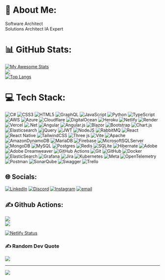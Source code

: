 # 💫 About Me:
Software Architect <br>Solutions Architect IA Expert

# 📊 GitHub Stats:
[![My Awesome Stats](https://awesome-github-stats.azurewebsites.net/user-stats/rvgsibs?cardType=level-alternate&theme=dark&preferLogin=false)](https://git.io/awesome-stats-card)<br/>
![](https://nirzak-streak-stats.vercel.app/?user=rvgsibs&theme=dark&hide_border=false)<br/>
[![Top Langs](https://github-readme-stats.vercel.app/api/top-langs/?username=rvgsibs&theme=dark)](https://github.com/rvgsibs/github-readme-stats)

# 💻 Tech Stack:
![C#](https://img.shields.io/badge/c%23-%23239120.svg?style=for-the-badge&logo=csharp&logoColor=white) ![CSS3](https://img.shields.io/badge/css3-%231572B6.svg?style=for-the-badge&logo=css3&logoColor=white) ![HTML5](https://img.shields.io/badge/html5-%23E34F26.svg?style=for-the-badge&logo=html5&logoColor=white) ![GraphQL](https://img.shields.io/badge/-GraphQL-E10098?style=for-the-badge&logo=graphql&logoColor=white) ![JavaScript](https://img.shields.io/badge/javascript-%23323330.svg?style=for-the-badge&logo=javascript&logoColor=%23F7DF1E) ![Python](https://img.shields.io/badge/python-3670A0?style=for-the-badge&logo=python&logoColor=ffdd54) ![TypeScript](https://img.shields.io/badge/typescript-%23007ACC.svg?style=for-the-badge&logo=typescript&logoColor=white) ![AWS](https://img.shields.io/badge/AWS-%23FF9900.svg?style=for-the-badge&logo=amazon-aws&logoColor=white) ![Azure](https://img.shields.io/badge/azure-%230072C6.svg?style=for-the-badge&logo=microsoftazure&logoColor=white) ![Cloudflare](https://img.shields.io/badge/Cloudflare-F38020?style=for-the-badge&logo=Cloudflare&logoColor=white) ![DigitalOcean](https://img.shields.io/badge/DigitalOcean-%230167ff.svg?style=for-the-badge&logo=digitalOcean&logoColor=white) ![Heroku](https://img.shields.io/badge/heroku-%23430098.svg?style=for-the-badge&logo=heroku&logoColor=white) ![Netlify](https://img.shields.io/badge/netlify-%23000000.svg?style=for-the-badge&logo=netlify&logoColor=#00C7B7) ![Render](https://img.shields.io/badge/Render-%46E3B7.svg?style=for-the-badge&logo=render&logoColor=white) ![Vercel](https://img.shields.io/badge/vercel-%23000000.svg?style=for-the-badge&logo=vercel&logoColor=white) ![.Net](https://img.shields.io/badge/.NET-5C2D91?style=for-the-badge&logo=.net&logoColor=white) ![Angular](https://img.shields.io/badge/angular-%23DD0031.svg?style=for-the-badge&logo=angular&logoColor=white) ![Angular.js](https://img.shields.io/badge/angular.js-%23E23237.svg?style=for-the-badge&logo=angularjs&logoColor=white) ![Blazor](https://img.shields.io/badge/blazor-%235C2D91.svg?style=for-the-badge&logo=blazor&logoColor=white) ![Bootstrap](https://img.shields.io/badge/bootstrap-%238511FA.svg?style=for-the-badge&logo=bootstrap&logoColor=white) ![Chart.js](https://img.shields.io/badge/chart.js-F5788D.svg?style=for-the-badge&logo=chart.js&logoColor=white) ![Elasticsearch](https://img.shields.io/badge/elasticsearch-%230377CC.svg?style=for-the-badge&logo=elasticsearch&logoColor=white) ![jQuery](https://img.shields.io/badge/jquery-%230769AD.svg?style=for-the-badge&logo=jquery&logoColor=white) ![JWT](https://img.shields.io/badge/JWT-black?style=for-the-badge&logo=JSON%20web%20tokens) ![NodeJS](https://img.shields.io/badge/node.js-6DA55F?style=for-the-badge&logo=node.js&logoColor=white) ![RabbitMQ](https://img.shields.io/badge/rabbitmq-FF6600?style=for-the-badge&logo=rabbitmq&logoColor=white) ![React](https://img.shields.io/badge/react-%2320232a.svg?style=for-the-badge&logo=react&logoColor=%2361DAFB) ![React Native](https://img.shields.io/badge/react_native-%2320232a.svg?style=for-the-badge&logo=react&logoColor=%2361DAFB) ![TailwindCSS](https://img.shields.io/badge/tailwindcss-%2338B2AC.svg?style=for-the-badge&logo=tailwind-css&logoColor=white) ![Three js](https://img.shields.io/badge/threejs-black?style=for-the-badge&logo=three.js&logoColor=white) ![Vite](https://img.shields.io/badge/vite-%23646CFF.svg?style=for-the-badge&logo=vite&logoColor=white) ![Apache](https://img.shields.io/badge/apache-%23D42029.svg?style=for-the-badge&logo=apache&logoColor=white) ![AmazonDynamoDB](https://img.shields.io/badge/Amazon%20DynamoDB-4053D6?style=for-the-badge&logo=Amazon%20DynamoDB&logoColor=white) ![MariaDB](https://img.shields.io/badge/MariaDB-003545?style=for-the-badge&logo=mariadb&logoColor=white) ![Firebase](https://img.shields.io/badge/firebase-a08021?style=for-the-badge&logo=firebase&logoColor=ffcd34) ![MicrosoftSQLServer](https://img.shields.io/badge/Microsoft%20SQL%20Server-CC2927?style=for-the-badge&logo=microsoft%20sql%20server&logoColor=white) ![MongoDB](https://img.shields.io/badge/MongoDB-%234ea94b.svg?style=for-the-badge&logo=mongodb&logoColor=white) ![MySQL](https://img.shields.io/badge/mysql-4479A1.svg?style=for-the-badge&logo=mysql&logoColor=white) ![Postgres](https://img.shields.io/badge/postgres-%23316192.svg?style=for-the-badge&logo=postgresql&logoColor=white) ![Redis](https://img.shields.io/badge/redis-%23DD0031.svg?style=for-the-badge&logo=redis&logoColor=white) ![SQLite](https://img.shields.io/badge/sqlite-%2307405e.svg?style=for-the-badge&logo=sqlite&logoColor=white) ![Hibernate](https://img.shields.io/badge/Hibernate-59666C?style=for-the-badge&logo=Hibernate&logoColor=white) ![Adobe](https://img.shields.io/badge/adobe-%23FF0000.svg?style=for-the-badge&logo=adobe&logoColor=white) ![Adobe Dreamweaver](https://img.shields.io/badge/Adobe%20Dreamweaver-FF61F6.svg?style=for-the-badge&logo=Adobe%20Dreamweaver&logoColor=white) ![GitHub Actions](https://img.shields.io/badge/github%20actions-%232671E5.svg?style=for-the-badge&logo=githubactions&logoColor=white) ![Git](https://img.shields.io/badge/git-%23F05033.svg?style=for-the-badge&logo=git&logoColor=white) ![GitHub](https://img.shields.io/badge/github-%23121011.svg?style=for-the-badge&logo=github&logoColor=white) ![Docker](https://img.shields.io/badge/docker-%230db7ed.svg?style=for-the-badge&logo=docker&logoColor=white) ![ElasticSearch](https://img.shields.io/badge/-ElasticSearch-005571?style=for-the-badge&logo=elasticsearch) ![Grafana](https://img.shields.io/badge/grafana-%23F46800.svg?style=for-the-badge&logo=grafana&logoColor=white) ![Jira](https://img.shields.io/badge/jira-%230A0FFF.svg?style=for-the-badge&logo=jira&logoColor=white) ![Kubernetes](https://img.shields.io/badge/kubernetes-%23326ce5.svg?style=for-the-badge&logo=kubernetes&logoColor=white) ![Meta](https://img.shields.io/badge/Meta-%230467DF.svg?style=for-the-badge&logo=Meta&logoColor=white) ![OpenTelemetry](https://img.shields.io/badge/OpenTelemetry-FFFFFF?&style=for-the-badge&logo=opentelemetry&logoColor=black) ![Postman](https://img.shields.io/badge/Postman-FF6C37?style=for-the-badge&logo=postman&logoColor=white) ![SonarQube](https://img.shields.io/badge/SonarQube-black?style=for-the-badge&logo=sonarqube&logoColor=4E9BCD) ![Swagger](https://img.shields.io/badge/-Swagger-%23Clojure?style=for-the-badge&logo=swagger&logoColor=white) ![Trello](https://img.shields.io/badge/Trello-%23026AA7.svg?style=for-the-badge&logo=Trello&logoColor=white)

## 🌐 Socials:
[![LinkedIn](https://img.shields.io/badge/LinkedIn-%230077B5.svg?logo=linkedin&logoColor=white)](https://linkedin.com/in/rodrigovgsousa) 
[![Discord](https://img.shields.io/badge/Discord-%237289DA.svg?logo=discord&logoColor=white)](https://discord.gg/rodrigosousa) [![Instagram](https://img.shields.io/badge/Instagram-%23E4405F.svg?logo=Instagram&logoColor=white)](https://instagram.com/diguimsousa) [![email](https://img.shields.io/badge/Email-D14836?logo=gmail&logoColor=white)](mailto:rodrigovgsousa@gmail.com) 

<!--
## 🏆 GitHub Trophies
![](https://github-profile-trophy.vercel.app/?username=rvgsibs&theme=radical&no-frame=false&no-bg=true&margin-w=4)
-->

 ## ✍️ Github Actions:

  <div>    
    <a href="https://github.com/rvgsibs/SistemaLeadsWhatsappFrontend/actions/workflows/main.yml" target="_blank">
      <img src="https://github.com/rvgsibs/SistemaLeadsWhatsappFrontend/actions/workflows/main.yml/badge.svg" target="_blank"/>
    </a>  
  </div>

  <div>
    <a href="https://github.com/rvgsibs/Gestor.Frontend/actions/workflows/test.yml" target="_blank">
      <img src="https://github.com/rvgsibs/Gestor.Frontend/actions/workflows/azure-static-web-apps-lively-field-0ad22641e.yml/badge.svg" target="_blank"/>
    </a>  
  </div>
  

  [![Netlify Status](https://api.netlify.com/api/v1/badges/0f7ac50a-8089-461a-90c8-f13d997edec8/deploy-status)](https://app.netlify.com/sites/modelo-blazor/deploys)

  

### ✍️ Random Dev Quote
![](https://quotes-github-readme.vercel.app/api?type=horizontal&theme=radical)

<!--
### 🔝 Top Contributed Repo
![](https://github-contributor-stats.vercel.app/api?username=rvgsibs&limit=5&theme=dark&combine_all_yearly_contributions=true)
-->
---
[![](https://visitcount.itsvg.in/api?id=rvgsibs&icon=0&color=0)](https://visitcount.itsvg.in)



<!-- Proudly created with GPRM ( https://gprm.itsvg.in ) -->



<!-- ANTIGO
### Hi there 👋

🚀 Software Architect and Solutions Architect IA Expert -->
  
<!-- - 🔭 I’m currently working on Developer Fullstack -->

<!--
<p>
    <a href="https://awesome-github-stats.azurewebsites.net/index.html??cardType=level-alternate&preferLogin=false">   
      <img  alt="rvgsibs's GitHub Stats" src="https://awesome-github-stats.azurewebsites.net/user-stats/rvgsibs?cardType=level-alternate&preferLogin=false" />  
    </a>
</p>

 



[![GitHub Stats](https://gh-readme-profile.vercel.app/api?username=rvgsibs)](https://github.com/rvgsibs/github-readme-profile)

<p align="center">
  <a href="https://skillicons.dev">
    <img src="https://skillicons.dev/icons?i=git,kubernetes,docker,c,vim" />
  </a>
</p>

[![My Skills](https://skillicons.dev/icons?i=js,html,css,wasm)](https://skillicons.dev)

[![GitHub Streak](https://streak-stats.demolab.com?user=rvgsibs)](https://git.io/streak-stats)

[![Top Langs](https://github-readme-stats.vercel.app/api/top-langs/?username=rvgsibs)](https://github.com/rvgsibs/github-readme-stats)

[![Harlok's WakaTime stats](https://github-readme-stats.vercel.app/api/wakatime?username=ffflabs)](https://github.com/anuraghazra/github-readme-stats)

<img src="https://github-readme-stats.vercel.app/api/top-langs/?username=rvgsibs&theme=default&show_icons=true&hide_border=true&layout=compact" alt="rvgsibs's GitHub Stats" />


[![My Awesome Stats](https://awesome-github-stats.azurewebsites.net/user-stats/rvgsibs?cardType=level&theme=dark&preferLogin=false)](https://git.io/awesome-stats-card)

<div>

  <img height="180em" src="https://github-readme-stats.vercel.app/api?username=rvgsibs&theme=vue-dark&show_icons=true&hide_border=false&count_private=true"/>
  <img height="180em" src="https://github-readme-streak-stats.herokuapp.com/?user=rvgsibs&theme=vue-dark&hide_border=false"/>
  <img height="180em" src="https://github-readme-stats.vercel.app/api/top-langs/?username=rvgsibs&theme=vue-dark&show_icons=true&hide_border=false&layout=compact"/>
    
</div>


<!-- <div>
  <a href="https://github.com/rvgsibs">
  <img height="180em" src="https://github-readme-stats.vercel.app/api?username=rvgsibs&show_icons=true&theme=dracula&count_private=true"/>
  <img height="180em" src="https://github-readme-stats.vercel.app/api/top-langs/?username=rvgsibs&layout=compact&langs_count=16&theme=dracula"/>
</div> -->

<!--
<div style="display:inline_block"><br>
  <img align="center" alt="Rodrigo-Js" height="30" widht="40" src="https://cdn.jsdelivr.net/gh/devicons/devicon/icons/csharp/csharp-original.svg"/>
  <img align="center" alt="Rodrigo-Js" height="30" widht="40" src="https://cdn.jsdelivr.net/gh/devicons/devicon/icons/dotnetcore/dotnetcore-original.svg"/>
  <img align="center" alt="Rodrigo-Js" height="30" widht="40" src="https://cdn.jsdelivr.net/gh/devicons/devicon/icons/dot-net/dot-net-original.svg"/>
  <img align="center" alt="Rodrigo-Js" height="30" widht="40" src="https://cdn.jsdelivr.net/gh/devicons/devicon/icons/redis/redis-original-wordmark.svg"/>
  <img align="center" alt="Rodrigo-Js" height="30" widht="40" src="https://cdn.jsdelivr.net/gh/devicons/devicon/icons/angularjs/angularjs-original.svg" />
  <img align="center" alt="Rodrigo-Js" height="30" widht="40" src="https://cdn.jsdelivr.net/gh/devicons/devicon/icons/bootstrap/bootstrap-original.svg" />
  <img align="center" alt="Rodrigo-Js" height="30" widht="40" src="https://cdn.jsdelivr.net/gh/devicons/devicon/icons/css3/css3-original.svg" />
  <img align="center" alt="Rodrigo-Js" height="30" widht="40" src="https://cdn.jsdelivr.net/gh/devicons/devicon/icons/git/git-original.svg" />
  <img align="center" alt="Rodrigo-Js" height="30" widht="40" src="https://cdn.jsdelivr.net/gh/devicons/devicon/icons/html5/html5-original-wordmark.svg" />
  <img align="center" alt="Rodrigo-Js" height="30" widht="40" src="https://cdn.jsdelivr.net/gh/devicons/devicon/icons/javascript/javascript-original.svg" />
  <img align="center" alt="Rodrigo-Js" height="30" widht="40" src="https://cdn.jsdelivr.net/gh/devicons/devicon/icons/mongodb/mongodb-original.svg" />
  <img align="center" alt="Rodrigo-Js" height="30" widht="40" src="https://cdn.jsdelivr.net/gh/devicons/devicon/icons/mysql/mysql-original.svg" />
  <img align="center" alt="Rodrigo-Js" height="30" widht="40" src="https://cdn.jsdelivr.net/gh/devicons/devicon/icons/nodejs/nodejs-original.svg" />
  <img align="center" alt="Rodrigo-Js" height="30" widht="40" src="https://cdn.jsdelivr.net/gh/devicons/devicon/icons/npm/npm-original-wordmark.svg" />
  <img align="center" alt="Rodrigo-Js" height="30" widht="40" src="https://cdn.jsdelivr.net/gh/devicons/devicon/icons/oracle/oracle-original.svg" />
  <img align="center" alt="Rodrigo-Js" height="30" widht="40" src="https://cdn.jsdelivr.net/gh/devicons/devicon/icons/postgresql/postgresql-original.svg" />
  <img align="center" alt="Rodrigo-Js" height="30" widht="40" src="https://cdn.jsdelivr.net/gh/devicons/devicon/icons/typescript/typescript-original.svg" />
  <img align="center" alt="Rodrigo-Js" height="30" widht="40" src="https://az-icons.com/export/icons/a39e7fd3307ff56cc26d5a64eec7bf3f.svg" />  
  <img align="center" alt="Rodrigo-Js" height="30" widht="40" src="https://cdn.jsdelivr.net/gh/devicons/devicon/icons/microsoftsqlserver/microsoftsqlserver-plain-wordmark.svg" />  
  <img align="center" alt="Rodrigo-Js" height="30" widht="40" src="https://cdn4.iconfinder.com/data/icons/logos-3/600/React.js_logo-512.png" /> 
</div>
-->
  <!--
  ##
  
  <div>
    <a href="https://www.linkedin.com/in/rodrigo-sousa-1a918038/" target="_blank">
      <img src="https://img.shields.io/badge/LinkedIn-0077B5?style=for-the-badge&logo=linkedin&logoColor=white" target="_blank"/>
    </a>
    <a href="mailto:rodrigovgsousa@gmail.com">
      <img src="https://img.shields.io/badge/Gmail-D14836?style=for-the-badge&logo=gmail&logoColor=white" target="_blank"/>
    </a>
    <a href="https://instagram.com/diguimsousa" target="_blank">
      <img src="https://img.shields.io/badge/Instagram-E4405F?style=for-the-badge&logo=instagram&logoColor=white" target="_blank"/>
    </a>
    <a href="https://twitter.com/diguimsousa" target="_blank">
      <img src="https://img.shields.io/badge/Twitter-1DA1F2?style=for-the-badge&logo=twitter&logoColor=white" target="_blank"/>
    </a>
    <a href="https://api.whatsapp.com/send?phone=5531991917097&text=Ol%C3%A1%20vim%20pelo%20Github" target="_blank">
      <img src="https://img.shields.io/badge/WhatsApp-25D366?style=for-the-badge&logo=whatsapp&logoColor=white" target="_blank"/>
    </a>
  </div> 

 ### Github Actions

  <div>    
    <a href="https://github.com/rvgsibs/SistemaLeadsWhatsappFrontend/actions/workflows/main.yml" target="_blank">
      <img src="https://github.com/rvgsibs/SistemaLeadsWhatsappFrontend/actions/workflows/main.yml/badge.svg" target="_blank"/>
    </a>  
  </div>

  <div>
    <a href="https://github.com/rvgsibs/Gestor.Frontend/actions/workflows/test.yml" target="_blank">
      <img src="https://github.com/rvgsibs/Gestor.Frontend/actions/workflows/azure-static-web-apps-lively-field-0ad22641e.yml/badge.svg" target="_blank"/>
    </a>  
  </div>

  [![Netlify Status](https://api.netlify.com/api/v1/badges/0f7ac50a-8089-461a-90c8-f13d997edec8/deploy-status)](https://app.netlify.com/sites/modelo-blazor/deploys)
  
  ##

  <div>
     <img alt="Deployed with FTP Deploy Action" src="https://img.shields.io/badge/Deployed With-FTP DEPLOY ACTION-%3CCOLOR%3E?style=for-the-badge&color=2b9348">
  </div>
  <div>
    <img alt="Website Deployed for Free with FTP Deploy Action" src="https://img.shields.io/badge/Website deployed for free with-FTP DEPLOY ACTION-%3CCOLOR%3E?style=for-the-badge&color=2b9348">
  </div> 
 
 <!--### Hi there 👋
**rvgsibs/rvgsibs** is a ✨ _special_ ✨ repository because its `README.md` (this file) appears on your GitHub profile.

Here are some ideas to get you started:

- 🔭 I’m currently working on ...
- 🌱 I’m currently learning ...
- 👯 I’m looking to collaborate on ...
- 🤔 I’m looking for help with ...
- 💬 Ask me about ...
- 📫 How to reach me: ...
- 😄 Pronouns: ...
- ⚡ Fun fact: ...

 ![Snake animation](https://github.com/rafaballerini/rafaballerini/blob/output/github-contribution-grid-snake.svg)
-->
  
 
